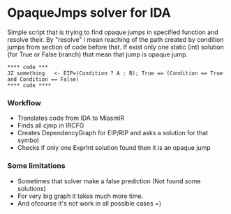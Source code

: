 # OpaqueJmps solver for IDA
Simple script that is trying to find opaque jumps in specified function and resolve their. 
By "resolve" i mean reaching of the path created by condition jumps from section of code before that. 
If exist only one static (int) solution (for True or False branch) that mean that jump is opaque jump.
    
    **** code ***
    JZ something   <- EIP=(Condition ? A : B); True == (Condition == True and Condition == False) 
    **** code ****                                             

### Workflow
 * Translates code from IDA to MiasmIR
 * Finds all cjmp in IRCFG
 * Creates DependencyGraph for EIP/RIP and asks a solution for that symbol
 * Checks if only one ExprInt solution found then it is an opaque jump
 
### Some limitations
* Sometimes that solver make a false prediction (Not found some solutions)
* For very big graph it takes much more time.
* And ofcourse it's not work in all possible cases =)